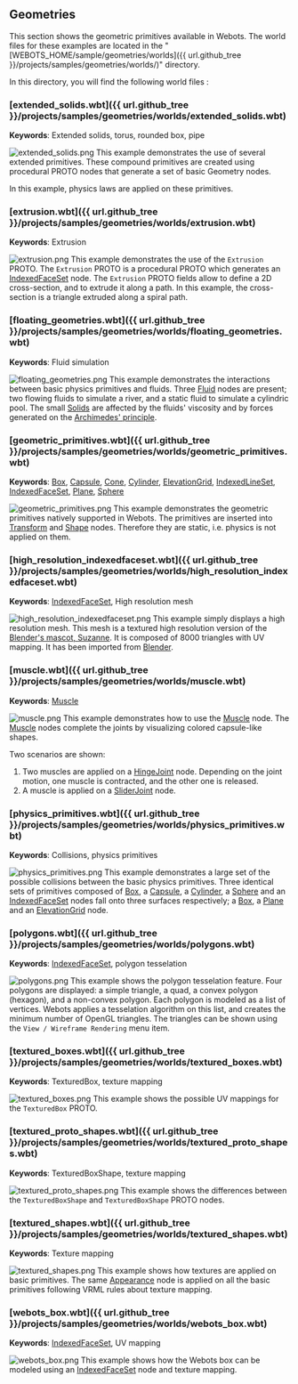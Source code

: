 ## Geometries

This section shows the geometric primitives available in Webots.
The world files for these examples are located in the "[WEBOTS\_HOME/sample/geometries/worlds]({{ url.github_tree  }}/projects/samples/geometries/worlds/)" directory.

In this directory, you will find the following world files :

### [extended\_solids.wbt]({{ url.github_tree  }}/projects/samples/geometries/worlds/extended_solids.wbt)

**Keywords**: Extended solids, torus, rounded box, pipe

![extended_solids.png](images/samples/extended_solids.thumbnail.jpg) This example demonstrates the use of several extended primitives.
These compound primitives are created using procedural PROTO nodes that generate a set of basic Geometry nodes.

In this example, physics laws are applied on these primitives.

### [extrusion.wbt]({{ url.github_tree  }}/projects/samples/geometries/worlds/extrusion.wbt)

**Keywords**: Extrusion

![extrusion.png](images/samples/extrusion.thumbnail.jpg) This example demonstrates the use of the `Extrusion` PROTO.
The `Extrusion` PROTO is a procedural PROTO which generates an [IndexedFaceSet](../reference/indexedfaceset.md) node.
The `Extrusion` PROTO fields allow to define a 2D cross-section, and to extrude it along a path.
In this example, the cross-section is a triangle extruded along a spiral path.

### [floating\_geometries.wbt]({{ url.github_tree  }}/projects/samples/geometries/worlds/floating_geometries.wbt)

**Keywords**: Fluid simulation

![floating_geometries.png](images/samples/floating_geometries.thumbnail.jpg) This example demonstrates the interactions between basic physics primitives and fluids.
Three [Fluid](../reference/fluid.md) nodes are present; two flowing fluids to simulate a river, and a static fluid to simulate a cylindric pool.
The small [Solids](../reference/solid.md) are affected by the fluids' viscosity and by forces generated on the [Archimedes' principle](https://en.wikipedia.org/wiki/Archimedes%27_principle).

### [geometric\_primitives.wbt]({{ url.github_tree  }}/projects/samples/geometries/worlds/geometric_primitives.wbt)

**Keywords**: [Box](../reference/box.md), [Capsule](../reference/capsule.md), [Cone](../reference/cone.md), [Cylinder](../reference/cylinder.md), [ElevationGrid](../reference/elevationgrid.md), [IndexedLineSet](../reference/indexedlineset.md), [IndexedFaceSet](../reference/indexedfaceset.md), [Plane](../reference/plane.md), [Sphere](../reference/sphere.md)

![geometric_primitives.png](images/samples/geometric_primitives.thumbnail.jpg) This example demonstrates the geometric primitives natively supported in Webots.
The primitives are inserted into [Transform](../reference/transform.md) and [Shape](../reference/shape.md) nodes.
Therefore they are static, i.e. physics is not applied on them.

### [high\_resolution\_indexedfaceset.wbt]({{ url.github_tree  }}/projects/samples/geometries/worlds/high_resolution_indexedfaceset.wbt)

**Keywords**: [IndexedFaceSet](../reference/indexedfaceset.md), High resolution mesh

![high_resolution_indexedfaceset.png](images/samples/high_resolution_indexedfaceset.thumbnail.jpg) This example simply displays a high resolution mesh.
This mesh is a textured high resolution version of the [Blender's mascot, Suzanne](https://en.wikipedia.org/wiki/Blender_(software)#Suzanne).
It is composed of 8000 triangles with UV mapping.
It has been imported from [Blender](https://www.blender.org/).

### [muscle.wbt]({{ url.github_tree  }}/projects/samples/geometries/worlds/muscle.wbt)

**Keywords**: [Muscle](../reference/muscle.md)

![muscle.png](images/samples/muscle.thumbnail.jpg) This example demonstrates how to use the [Muscle](../reference/muscle.md) node.
The [Muscle](../reference/muscle.md) nodes complete the joints by visualizing colored capsule-like shapes.

Two scenarios are shown:

1. Two muscles are applied on a [HingeJoint](../reference/hingejoint.md) node.
Depending on the joint motion, one muscle is contracted, and the other one is released.
2. A muscle is applied on a [SliderJoint](../reference/sliderjoint.md) node.

### [physics\_primitives.wbt]({{ url.github_tree  }}/projects/samples/geometries/worlds/physics_primitives.wbt)

**Keywords**: Collisions, physics primitives

![physics_primitives.png](images/samples/physics_primitives.thumbnail.jpg) This example demonstrates a large set of the possible collisions between the basic physics primitives.
Three identical sets of primitives composed of [Box](../reference/box.md), a [Capsule](../reference/capsule.md), a [Cylinder](../reference/cylinder.md), a [Sphere](../reference/sphere.md) and an [IndexedFaceSet](../reference/indexedfaceset.md) nodes fall onto three surfaces respectively; a [Box](../reference/box.md), a [Plane](../reference/plane.md) and an [ElevationGrid](../reference/elevationgrid.md) node.

### [polygons.wbt]({{ url.github_tree  }}/projects/samples/geometries/worlds/polygons.wbt)

**Keywords**: [IndexedFaceSet](../reference/indexedfaceset.md), polygon tesselation

![polygons.png](images/samples/polygons.thumbnail.jpg) This example shows the polygon tesselation feature.
Four polygons are displayed: a simple triangle, a quad, a convex polygon (hexagon), and a non-convex polygon.
Each polygon is modeled as a list of vertices.
Webots applies a tesselation algorithm on this list, and creates the minimum number of OpenGL triangles.
The triangles can be shown using the `View / Wireframe Rendering` menu item.

### [textured\_boxes.wbt]({{ url.github_tree  }}/projects/samples/geometries/worlds/textured_boxes.wbt)

**Keywords**: TexturedBox, texture mapping

![textured_boxes.png](images/samples/textured_boxes.thumbnail.jpg) This example shows the possible UV mappings for the `TexturedBox` PROTO.

### [textured\_proto\_shapes.wbt]({{ url.github_tree  }}/projects/samples/geometries/worlds/textured_proto_shapes.wbt)

**Keywords**: TexturedBoxShape, texture mapping

![textured_proto_shapes.png](images/samples/textured_proto_shapes.thumbnail.jpg) This example shows the differences between the `TexturedBoxShape` and `TexturedBoxShape` PROTO nodes.

### [textured\_shapes.wbt]({{ url.github_tree  }}/projects/samples/geometries/worlds/textured_shapes.wbt)

**Keywords**: Texture mapping

![textured_shapes.png](images/samples/textured_shapes.thumbnail.jpg) This example shows how textures are applied on basic primitives.
The same [Appearance](../reference/appearance.md) node is applied on all the basic primitives following VRML rules about texture mapping.

### [webots\_box.wbt]({{ url.github_tree  }}/projects/samples/geometries/worlds/webots_box.wbt)

**Keywords**: [IndexedFaceSet](../reference/indexedfaceset.md), UV mapping

![webots_box.png](images/samples/webots_box.thumbnail.jpg) This example shows how the Webots box can be modeled using an [IndexedFaceSet](../reference/indexedfaceset.md) node and texture mapping.
